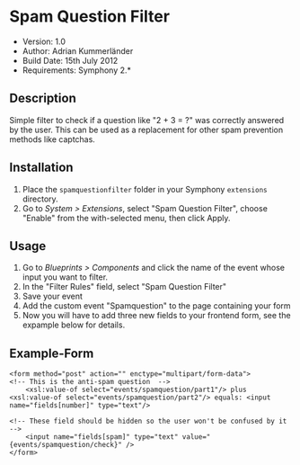 # Spam Question Filter

- Version: 1.0
- Author: Adrian Kummerländer 
- Build Date: 15th July 2012
- Requirements: Symphony 2.*

## Description

Simple filter to check if a question like "2 + 3 = ?" was correctly answered by the user. 
This can be used as a replacement for other spam prevention methods like captchas.

## Installation

1. Place the `spamquestionfilter` folder in your Symphony `extensions` directory.
2. Go to _System > Extensions_, select "Spam Question Filter", choose "Enable" from the with-selected menu, then click Apply.

## Usage

1. Go to _Blueprints > Components_ and click the name of the event whose input you want to filter.
2. In the "Filter Rules" field, select "Spam Question Filter"
3. Save your event
4. Add the custom event "Spamquestion" to the page containing your form
5. Now you will have to add three new fields to your frontend form, see the expample below for details.

## Example-Form

	<form method="post" action="" enctype="multipart/form-data">
	<!-- This is the anti-spam question  -->
		<xsl:value-of select="events/spamquestion/part1"/> plus <xsl:value-of select="events/spamquestion/part2"/> equals: <input name="fields[number]" type="text"/>

	<!-- These field should be hidden so the user won't be confused by it  -->
		<input name="fields[spam]" type="text" value="{events/spamquestion/check}" />
	</form>

